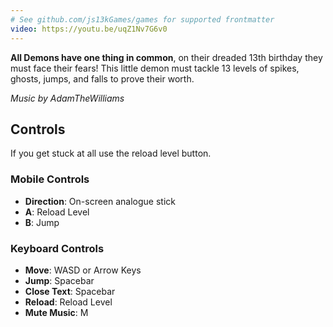 ```yaml
---
# See github.com/js13kGames/games for supported frontmatter
video: https://youtu.be/uqZ1Nv7G6v0
---
```

**All Demons have one thing in common**, on their dreaded 13th birthday they must face their fears! This little demon must tackle 13 levels of spikes, ghosts, jumps, and falls to prove their worth.

*Music by AdamTheWilliams*

## Controls
If you get stuck at all use the reload level button.

### Mobile Controls
- **Direction**: On-screen analogue stick
- **A**: Reload Level
- **B**: Jump

### Keyboard Controls
- **Move**: WASD or Arrow Keys
- **Jump**: Spacebar
- **Close Text**: Spacebar
- **Reload**: Reload Level
- **Mute Music**: M


